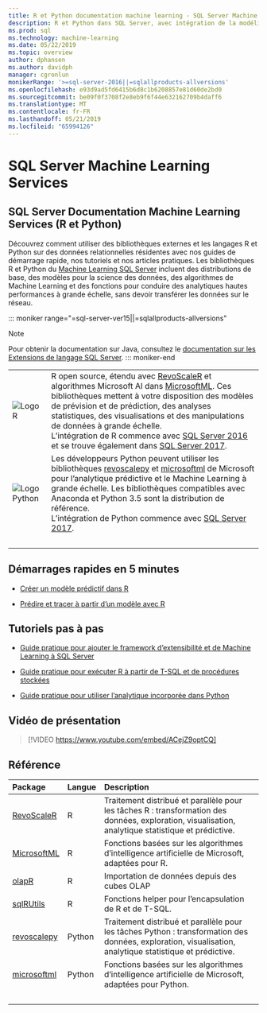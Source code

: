 ```yaml
---
title: R et Python documentation machine learning - SQL Server Machine Learning Services
description: R et Python dans SQL Server, avec intégration de la modélisation pour la science des données et d’algorithmes de Machine Learning pour l’analyse des données d’entreprise à grande échelle.
ms.prod: sql
ms.technology: machine-learning
ms.date: 05/22/2019
ms.topic: overview
author: dphansen
ms.author: davidph
manager: cgronlun
monikerRange: '>=sql-server-2016||=sqlallproducts-allversions'
ms.openlocfilehash: e93d9ad5fd6415b6d8c1b6208857e81d60de2bd0
ms.sourcegitcommit: be09f0f3708f2e8eb9f6f44e632162709b4daff6
ms.translationtype: MT
ms.contentlocale: fr-FR
ms.lasthandoff: 05/21/2019
ms.locfileid: "65994126"
---
```

# <a name="sql-server-machine-learning-services"></a>SQL Server Machine Learning Services

## <a name="sql-server-machine-learning-services-r-and-python-documentation"></a>SQL Server Documentation Machine Learning Services (R et Python)

Découvrez comment utiliser des bibliothèques externes et les langages R et Python sur des données relationnelles résidentes avec nos guides de démarrage rapide, nos tutoriels et nos articles pratiques. Les bibliothèques R et Python du [Machine Learning SQL Server](what-is-sql-server-machine-learning.md) incluent des distributions de base, des modèles pour la science des données, des algorithmes de Machine Learning et des fonctions pour conduire des analytiques hautes performances à grande échelle, sans devoir transférer les données sur le réseau.

::: moniker range="=sql-server-ver15||=sqlallproducts-allversions"
> [!NOTE]
> Pour obtenir la documentation sur Java, consultez le [documentation sur les Extensions de langage SQL Server](https://docs.microsoft.com/sql/language-extensions/language-extensions-overview).
::: moniker-end

|   |   |
|---|:--|
| ![Logo R](media/index/logo_r.png) | R open source, étendu avec [RevoScaleR](/machine-learning-server/r-reference/revoscaler/revoscaler) et algorithmes Microsoft AI dans [MicrosoftML](/machine-learning-server/r-reference/microsoftml/microsoftml-package). Ces bibliothèques mettent à votre disposition des modèles de prévision et de prédiction, des analyses statistiques, des visualisations et des manipulations de données à grande échelle.<br/>L’intégration de R commence avec [SQL Server 2016](install/sql-r-services-windows-install.md) et se trouve également dans [SQL Server 2017](install/sql-machine-learning-services-windows-install.md). |
| ![Logo Python](media/index/logo_python.png) | Les développeurs Python peuvent utiliser les bibliothèques [revoscalepy](/machine-learning-server/python-reference/revoscalepy/revoscalepy-package) et [microsoftml](/machine-learning-server/python-reference/microsoftml/microsoftml-package) de Microsoft pour l’analytique prédictive et le Machine Learning à grande échelle. Les bibliothèques compatibles avec Anaconda et Python 3.5 sont la distribution de référence.<br/>L’intégration de Python commence avec [SQL Server 2017](install/sql-machine-learning-services-windows-install.md). |
| &nbsp; | &nbsp; |

## <a name="5-minute-quickstarts"></a>Démarrages rapides en 5 minutes

- [Créer un modèle prédictif dans R](tutorials/rtsql-create-a-predictive-model-r.md)

- [Prédire et tracer à partir d’un modèle avec R](tutorials/rtsql-predict-and-plot-from-model.md)

## <a name="step-by-step-tutorials"></a>Tutoriels pas à pas

- [Guide pratique pour ajouter le framework d’extensibilité et de Machine Learning à SQL Server](install/sql-machine-learning-services-windows-install.md)

- [Guide pratique pour exécuter R à partir de T-SQL et de procédures stockées](tutorials/sqldev-in-database-r-for-sql-developers.md)

- [Guide pratique pour utiliser l’analytique incorporée dans Python](tutorials/sqldev-in-database-python-for-sql-developers.md)

## <a name="video-introduction"></a>Vidéo de présentation

> [!VIDEO https://www.youtube.com/embed/ACejZ9optCQ]

## <a name="reference"></a>Référence

| Package | Langue | Description |
|:--------|:---------|:------------|
| [RevoScaleR](/machine-learning-server/r-reference/revoscaler/revoscaler) | R | Traitement distribué et parallèle pour les tâches R : transformation des données, exploration, visualisation, analytique statistique et prédictive. |
| [MicrosoftML](/machine-learning-server/r-reference/microsoftml/microsoftml-package) | R | Fonctions basées sur les algorithmes d’intelligence artificielle de Microsoft, adaptées pour R. |
| [olapR](/machine-learning-server/r-reference/olapr/olapr) | R | Importation de données depuis des cubes OLAP |
| [sqlRUtils](/machine-learning-server/r-reference/sqlrutils/sqlrutils) | R | Fonctions helper pour l’encapsulation de R et de T-SQL. |
[revoscalepy](/machine-learning-server/python-reference/revoscalepy/revoscalepy-package) | Python | Traitement distribué et parallèle pour les tâches Python : transformation des données, exploration, visualisation, analytique statistique et prédictive. |
| [microsoftml](/machine-learning-server/python-reference/microsoftml/microsoftml-package) | Python | Fonctions basées sur les algorithmes d’intelligence artificielle de Microsoft, adaptées pour Python. |
| &nbsp; | &nbsp; | &nbsp; |
